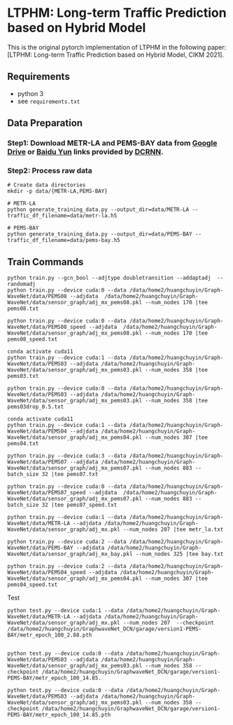 # LTPHM: Long-term Traffic Prediction based on Hybrid Model

This is the original pytorch implementation of LTPHM in the following paper: 
[LTPHM: Long-term Traffic Prediction based on Hybrid Model, CIKM 2021].


## Requirements
- python 3
- see `requirements.txt`


## Data Preparation

### Step1: Download METR-LA and PEMS-BAY data from [Google Drive](https://drive.google.com/open?id=10FOTa6HXPqX8Pf5WRoRwcFnW9BrNZEIX) or [Baidu Yun](https://pan.baidu.com/s/14Yy9isAIZYdU__OYEQGa_g) links provided by [DCRNN](https://github.com/liyaguang/DCRNN).

### Step2: Process raw data 

```
# Create data directories
mkdir -p data/{METR-LA,PEMS-BAY}

# METR-LA
python generate_training_data.py --output_dir=data/METR-LA --traffic_df_filename=data/metr-la.h5

# PEMS-BAY
python generate_training_data.py --output_dir=data/PEMS-BAY --traffic_df_filename=data/pems-bay.h5

```
## Train Commands

```
python train.py --gcn_bool --adjtype doubletransition --addaptadj  --randomadj
python train.py --device cuda:0 --data /data/home2/huangchuyin/Graph-WaveNet/data/PEMS08 --adjdata  /data/home2/huangchuyin/Graph-WaveNet/data/sensor_graph/adj_mx_pems08.pkl --num_nodes 170 |tee pems08.txt

python train.py --device cuda:0 --data /data/home2/huangchuyin/Graph-WaveNet/data/PEMS08_speed --adjdata  /data/home2/huangchuyin/Graph-WaveNet/data/sensor_graph/adj_mx_pems08.pkl --num_nodes 170 |tee pems08_speed.txt

conda activate cuda11
python train.py --device cuda:1 --data /data/home2/huangchuyin/Graph-WaveNet/data/PEMS03 --adjdata /data/home2/huangchuyin/Graph-WaveNet/data/sensor_graph/adj_mx_pems03.pkl --num_nodes 358 |tee pems03.txt

python train.py --device cuda:0 --data /data/home2/huangchuyin/Graph-WaveNet/data/PEMS03 --adjdata /data/home2/huangchuyin/Graph-WaveNet/data/sensor_graph/adj_mx_pems03.pkl --num_nodes 358 |tee pems03drop_0.5.txt

conda activate cuda11
python train.py --device cuda:1 --data /data/home2/huangchuyin/Graph-WaveNet/data/PEMS04 --adjdata /data/home2/huangchuyin/Graph-WaveNet/data/sensor_graph/adj_mx_pems04.pkl --num_nodes 307 |tee pems04.txt

python train.py --device cuda:3 --data /data/home2/huangchuyin/Graph-WaveNet/data/PEMS07 --adjdata /data/home2/huangchuyin/Graph-WaveNet/data/sensor_graph/adj_mx_pems07.pkl --num_nodes 883 --batch_size 32 |tee pems07.txt

python train.py --device cuda:0 --data /data/home2/huangchuyin/Graph-WaveNet/data/PEMS07_speed --adjdata  /data/home2/huangchuyin/Graph-WaveNet/data/sensor_graph/adj_mx_pems07.pkl --num_nodes 883 --batch_size 32 |tee pems07_speed.txt

python train.py --device cuda:1 --data /data/home2/huangchuyin/Graph-WaveNet/data/METR-LA --adjdata /data/home2/huangchuyin/Graph-WaveNet/data/sensor_graph/adj_mx.pkl --num_nodes 207 |tee metr_la.txt

python train.py --device cuda:2 --data /data/home2/huangchuyin/Graph-WaveNet/data/PEMS-BAY --adjdata /data/home2/huangchuyin/Graph-WaveNet/data/sensor_graph/adj_mx_bay.pkl --num_nodes 325 |tee bay.txt

python train.py --device cuda:2 --data /data/home2/huangchuyin/Graph-WaveNet/data/PEMS04_speed --adjdata /data/home2/huangchuyin/Graph-WaveNet/data/sensor_graph/adj_mx_pems04.pkl --num_nodes 307 |tee pems04_speed.txt
```
Test
```
python test.py --device cuda:1 --data /data/home2/huangchuyin/Graph-WaveNet/data/METR-LA --adjdata /data/home2/huangchuyin/Graph-WaveNet/data/sensor_graph/adj_mx.pkl --num_nodes 207  --checkpoint /data/home2/huangchuyin/GraphwaveNet_DCN/garage/version1-PEMS-BAY/metr_epoch_100_2.88.pth


python test.py --device cuda:0 --data /data/home2/huangchuyin/Graph-WaveNet/data/PEMS03 --adjdata /data/home2/huangchuyin/Graph-WaveNet/data/sensor_graph/adj_mx_pems03.pkl --num_nodes 358 --checkpoint /data/home2/huangchuyin/GraphwaveNet_DCN/garage/version1-PEMS-BAY/metr_epoch_100_14.85.

python test.py --device cuda:0 --data /data/home2/huangchuyin/Graph-WaveNet/data/PEMS03 --adjdata /data/home2/huangchuyin/Graph-WaveNet/data/sensor_graph/adj_mx_pems03.pkl --num_nodes 358 --checkpoint /data/home2/huangchuyin/GraphwaveNet_DCN/garage/version1-PEMS-BAY/metr_epoch_100_14.85.pth
